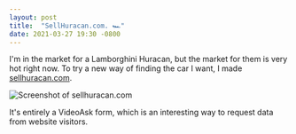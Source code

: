 ```yaml
---
layout: post
title:  "SellHuracan.com. 🏎"
date: 2021-03-27 19:30 -0800
---
```


I'm in the market for a Lamborghini Huracan, but the market for them is very hot right now. To try a new way of finding the car I want, I made [sellhuracan.com](http://www.sellhuracan.com).

![Screenshot of sellhuracan.com](http://www.huntermonk.com/img/sellhuracan.png)

It's entirely a VideoAsk form, which is an interesting way to request data from website visitors.
